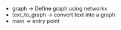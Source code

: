 * graph         -> Define graph using networkx
* text_to_graph -> convert text into a graph
* main          -> entry point
